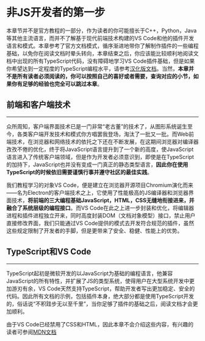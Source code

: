 # 非JS开发者的第一步

本章节并不是官方教程的一部分，作为读者的你可能擅长于C++，Python，Java等其他主流语言，而并不了解基于现代前端技术构建的VS Code和他的插件开发语言和模式。本章参考了官方文档模式，循序渐进地带你了解制作插件的一些编程基础，以免你在阅读文档时晕头转向，本章结束之后，你应该能比较顺利地阅读文档中出现的所有TypeScript代码，没有障碍地学习VS Code插件基础，但是如果你希望达到一定程度的TypeScript编程水平，请参考[汉化版文档](https://www.tslang.cn/)。当然，**本章并不是所有读者必须阅读的，你可以按照自己的喜好或者需要，查询对应的小节，如果你有足够的经验也完全可以跳过本章**。

## 前端和客户端技术
---

众所周知，客户端界面技术已是一门非常“老古董”的技术了，从图形系统诞生至今，各类客户端开发技术和模式你方唱罢我登场，淘汰了一批又一批。而Web前端技术，在浏览器和网络技术的依托之下还在不断发展，在这期间浏览器对编译器孜孜不倦的优化，终于将JavaScript语言提升到了一个新的高度，使JavaScript语言进入了传统客户端领域，但是作为开发者必须意识到，即使是在TypeScript的加持下，JavaScript也并没有变成一门真正的静态类型语言，**因此你在使用TypeScript的时候依旧需要谨慎行事并遵守社区的最佳实践**。

我们教程学习的对象VS Code，便是建立在浏览器开源项目Chromium演化而来——名为Electron的客户端技术之上，它使用了性能极高的JS编译器和浏览器界面技术，**将前端的三大编程基础JavaScript，HTML，CSS无缝地衔接进来，并融合了系统层级的编程接口**。而VS Code在此之上进一步封装和优化，将编辑器进程和插件进程独立开来，同时高度封装DOM（文档对象模型）接口，禁止用户直接修改界面，我们只能通过VS Code提供的模式去开发符合规范的插件，虽然这些规定限制了开发者的手脚，但是更带来了安全、稳健、性能上的优势。

## TypeScript和VS Code
---

TypeScript起初是微软开发的以JavaScript为基础的编程语言，他兼容JavaScript的所有特性，并扩展了JS的类型系统，使得用户在大型系统开发中更加游刃有余，VS Code天然支持TypeScript，帮助开发者写出更加稳定、安全的代码。因此所有文档的示例，包括插件本身，绝大部分都是使用TypeScript开发的，俗话说“不积跬步无以至千里”，当你足够了插件的基础之后，阅读文档才会更加顺利。

由于VS Code已经禁用了CSS和HTML，因此本章不会介绍这些内容，有兴趣的读者可参阅[MDN文档](https://developer.mozilla.org/zh-CN/docs/Web)
